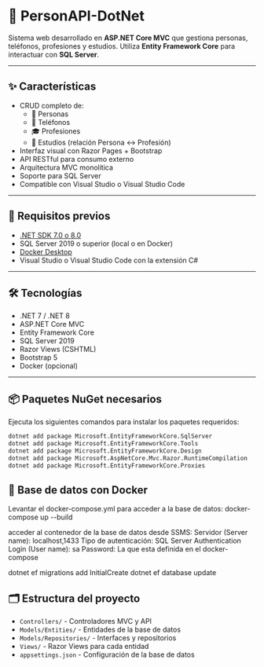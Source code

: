 ﻿# 📱 PersonAPI-DotNet

Sistema web desarrollado en **ASP.NET Core MVC** que gestiona personas, teléfonos, profesiones y estudios. Utiliza **Entity Framework Core** para interactuar con **SQL Server**.

---

## ✨ Características

- CRUD completo de:
  - 👤 Personas
  - 📱 Teléfonos
  - 🎓 Profesiones
  - 📘 Estudios (relación Persona ↔ Profesión)
- Interfaz visual con Razor Pages + Bootstrap
- API RESTful para consumo externo
- Arquitectura MVC monolítica
- Soporte para SQL Server
- Compatible con Visual Studio o Visual Studio Code

---

## 🔧 Requisitos previos

- [.NET SDK 7.0 o 8.0](https://dotnet.microsoft.com/en-us/download)
- SQL Server 2019 o superior (local o en Docker)
- [Docker Desktop](https://www.docker.com/products/docker-desktop)
- Visual Studio o Visual Studio Code con la extensión C#

---

## 🛠️ Tecnologías

- .NET 7 / .NET 8  
- ASP.NET Core MVC  
- Entity Framework Core  
- SQL Server 2019  
- Razor Views (CSHTML)  
- Bootstrap 5  
- Docker (opcional)  

---

## 📦 Paquetes NuGet necesarios

Ejecuta los siguientes comandos para instalar los paquetes requeridos:

```bash
dotnet add package Microsoft.EntityFrameworkCore.SqlServer
dotnet add package Microsoft.EntityFrameworkCore.Tools
dotnet add package Microsoft.EntityFrameworkCore.Design
dotnet add package Microsoft.AspNetCore.Mvc.Razor.RuntimeCompilation
dotnet add package Microsoft.EntityFrameworkCore.Proxies
```

## 🐳 Base de datos con Docker

Levantar el docker-compose.yml para acceder a la base de datos:
docker-compose up --build

acceder al contenedor de la base de datos desde SSMS:
Servidor (Server name): localhost,1433
Tipo de autenticación: SQL Server Authentication
Login (User name): sa
Password: La que esta definida en el docker-compose

dotnet ef migrations add InitialCreate
dotnet ef database update

## 🗂️ Estructura del proyecto

- `Controllers/` - Controladores MVC y API
- `Models/Entities/` - Entidades de la base de datos
- `Models/Repositories/` - Interfaces y repositorios
- `Views/` - Razor Views para cada entidad
- `appsettings.json` - Configuración de la base de datos

